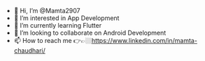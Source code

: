 - 👋 Hi, I’m @Mamta2907
- 👀 I’m interested in App Development
- 🌱 I’m currently learning Flutter
- 💞️ I’m looking to collaborate on Android Development
- 📫 How to reach me 👉👉🏼https://www.linkedin.com/in/mamta-chaudhari/

<!---
Mamta2907/Mamta2907 is a ✨ special ✨ repository because its `README.md` (this file) appears on your GitHub profile.
You can click the Preview link to take a look at your changes.
--->
